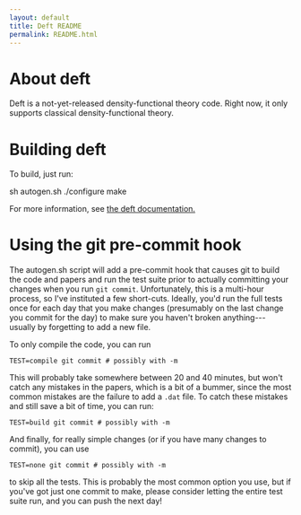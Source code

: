 ```yaml
---
layout: default
title: Deft README
permalink: README.html
---
```


About deft
==========

Deft is a not-yet-released density-functional theory code.  Right now,
it only supports classical density-functional theory.


Building deft
=============

To build, just run:

sh autogen.sh
./configure
make

For more information, see
[the deft documentation.](http://bingley.physics.oregonstate.edu/~droundy/Deft/doc)

Using the git pre-commit hook
=============================

The autogen.sh script will add a pre-commit hook that causes git to
build the code and papers and run the test suite prior to actually
committing your changes when you run `git commit`.  Unfortunately,
this is a multi-hour process, so I've instituted a few short-cuts.
Ideally, you'd run the full tests once for each day that you make
changes (presumably on the last change you commit for the day) to make
sure you haven't broken anything---usually by forgetting to add a new
file.

To only compile the code, you can run

    TEST=compile git commit # possibly with -m

This will probably take somewhere between 20 and 40 minutes, but won't
catch any mistakes in the papers, which is a bit of a bummer, since
the most common mistakes are the failure to add a `.dat` file.  To
catch these mistakes and still save a bit of time, you can run:

    TEST=build git commit # possibly with -m

And finally, for really simple changes (or if you have many changes to
commit), you can use

    TEST=none git commit # possibly with -m

to skip all the tests.  This is probably the most common option you
use, but if you've got just one commit to make, please consider
letting the entire test suite run, and you can push the next day!

